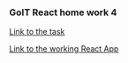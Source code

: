 ### GoIT React home work 4

[Link to the task](https://github.com/goitacademy/react-homework/tree/master/homework-04)

[Link to the working React App](https://ihor-mykh.netlify.com)
